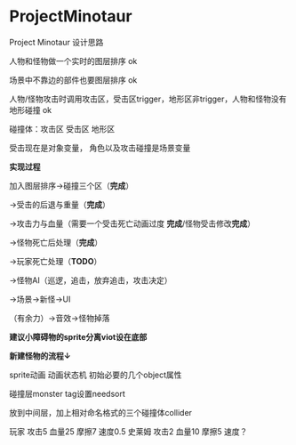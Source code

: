 # ProjectMinotaur
Project Minotaur 设计思路

人物和怪物做一个实时的图层排序 ok

场景中不靠边的部件也要图层排序 ok

人物/怪物攻击时调用攻击区，受击区trigger，地形区非trigger，人物和怪物没有地形碰撞 ok

碰撞体：攻击区 受击区 地形区

受击现在是对象变量，
角色以及攻击碰撞是场景变量

**实现过程**

加入图层排序→碰撞三个区（**完成**）

→受击的后退与重量（**完成**）

→攻击力与血量（需要一个受击死亡动画过度 **完成**/怪物受击修改**完成**）

→怪物死亡后处理（**完成**）

→玩家死亡处理（**TODO**）

→怪物AI（巡逻，追击，放弃追击，攻击决定）

→场景→新怪→UI

（有余力）→音效→怪物掉落

**建议小障碍物的sprite分离viot设在底部**

**新建怪物的流程↓**

sprite动画 动画状态机 初始必要的几个object属性

碰撞层monster tag设置needsort

放到中间层，加上相对命名格式的三个碰撞体collider

玩家 攻击5 血量25 摩擦7 速度0.5
史莱姆 攻击2 血量10 摩擦5 速度？
